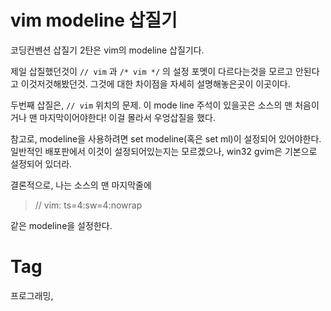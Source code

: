 vim modeline 삽질기
==================

코딩컨벤션 삽질기 2탄은 vim의 modeline 삽질기다.

제일 삽질했던것이 ```// vim``` 과 ```/* vim */``` 의 설정 포멧이 다르다는것을 모르고 안된다고 이것저것해봤던것.
그것에 대한 차이점을 자세히 설명해놓은곳이 이곳이다.

두번째 삽질은, ```// vim``` 위치의 문제. 이 mode line 주석이 있을곳은 소스의 맨 처음이거나 맨 마지막이어야한다!
이걸 몰라서 우엉삽질을 했다.

참고로, modeline을 사용하려면 set modeline(혹은 set ml)이 설정되어 있어야한다. 일반적인 배포판에서 이것이 설정되어있는지는 모르겠으나, win32 gvim은 기본으로 설정되어 있더라.

결론적으로, 나는 소스의 맨 마지막줄에

> // vim: ts=4:sw=4:nowrap

같은 modeline을 설정한다.

Tag
====
프로그래밍,
